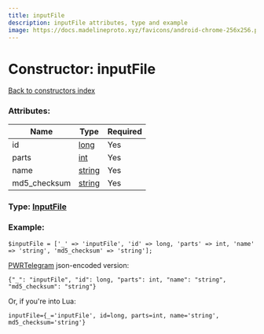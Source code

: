 ```yaml
---
title: inputFile
description: inputFile attributes, type and example
image: https://docs.madelineproto.xyz/favicons/android-chrome-256x256.png
---
```

# Constructor: inputFile  
[Back to constructors index](index.md)



### Attributes:

| Name     |    Type       | Required |
|----------|---------------|----------|
|id|[long](../types/long.md) | Yes|
|parts|[int](../types/int.md) | Yes|
|name|[string](../types/string.md) | Yes|
|md5\_checksum|[string](../types/string.md) | Yes|



### Type: [InputFile](../types/InputFile.md)


### Example:

```
$inputFile = ['_' => 'inputFile', 'id' => long, 'parts' => int, 'name' => 'string', 'md5_checksum' => 'string'];
```  

[PWRTelegram](https://pwrtelegram.xyz) json-encoded version:

```
{"_": "inputFile", "id": long, "parts": int, "name": "string", "md5_checksum": "string"}
```


Or, if you're into Lua:  


```
inputFile={_='inputFile', id=long, parts=int, name='string', md5_checksum='string'}

```


